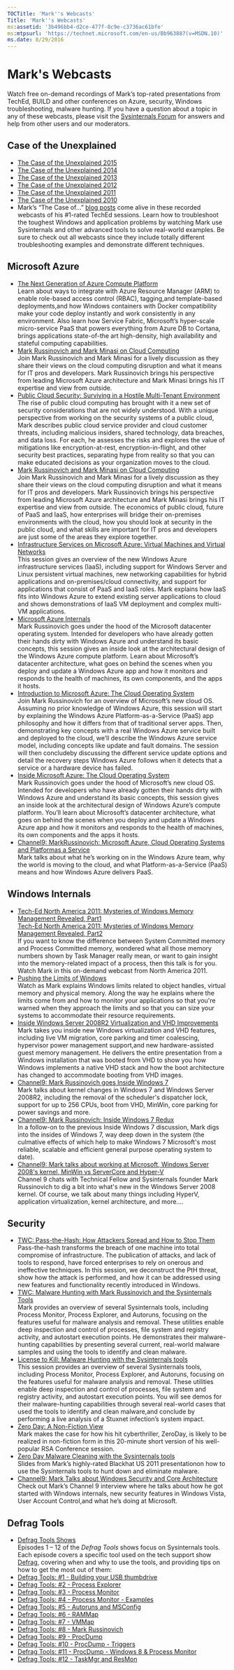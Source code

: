 ```yaml
---
TOCTitle: 'Mark''s Webcasts' 
Title: 'Mark''s Webcasts' 
ms:assetid: '3b496bb4-d2ce-477f-8c9e-c3736ac61bfe' 
ms:mtpsurl: 'https://technet.microsoft.com/en-us/Bb963887(v=MSDN.10)' 
ms.date: 8/29/2016
---
```


Mark's Webcasts
===============

Watch free on-demand recordings of Mark’s top-rated presentations from
TechEd, BUILD and other conferences on Azure, security, Windows
troubleshooting, malware hunting. If you have a question about a topic
in any of these webcasts, please visit the [Sysinternals
Forum](http://forum.sysinternals.com/) for answers and help from other
users and our moderators.


## Case of the Unexplained

 - [The Case of the Unexplained 2015](http://channel9.msdn.com/events/ignite/2015/brk3316)  
 - [The Case of the Unexplained 2014](http://channel9.msdn.com/events/teched/northamerica/2014/win-b354)  
 - [The Case of the Unexplained 2013](http://channel9.msdn.com/events/teched/northamerica/2013/wca-b306#fbid=iji0b0vlcbg)  
 - [The Case of the Unexplained 2012](http://channel9.msdn.com/events/teched/northamerica/2012/wcl301)  
 - [The Case of the Unexplained 2011](http://channel9.msdn.com/events/teched/northamerica/2011/wcl304)  
 - [The Case of the Unexplained 2010](http://channel9.msdn.com/events/teched/northamerica/2010/wcl315)  
 - Mark’s  “The Case of…” [blog posts](http://technet.microsoft.com/en-us/sysinternals/bb963890.aspx) come alive in  these recorded webcasts of his #1-rated TechEd sessions. Learn how to troubleshoot the toughest Windows and application problems by watching Mark use Sysinternals and other advanced tools to solve real-world examples. Be sure to check out all webcasts since they include totally different troubleshooting examples and demonstrate different techniques. 


## Microsoft Azure

 - [The Next Generation of  Azure Compute Platform](http://channel9.msdn.com/events/build/2015/3-618)  
Learn about ways to  integrate with Azure Resource Manager (ARM) to  enable  role-based  access  control (RBAC), tagging,and template-based  deployments,and how Windows containers  with Docker  compatibility make your code deploy  instantly and work consistently in  any environment. Also learn how Service Fabric, Microsoft’s hyper-scale micro-service PaaS that powers  everything  from Azure DB  to  Cortana, brings  applications state-of-the art high-density, high availability and stateful computing capabilities. 
 - [Mark Russinovich and Mark Minasi  on  Cloud Computing](http://channel9.msdn.com/events/ignite/2015/brk2477)  
Join Mark Russinovich and Mark Minasi  for a lively  discussion  as  they share their views on  the cloud computing disruption  and what it  means for IT  pros and developers. Mark Russinovich brings  his perspective from leading Microsoft Azure architecture and Mark Minasi  brings  his IT  expertise and view from outside.
 - [Public Cloud Security: Surviving in a Hostile Multi-Tenant Environment](http://channel9.msdn.com/events/teched/northamerica/2014/dcim-b306)  
 The rise of  public  cloud computing has brought with it a new set of  security considerations  that are not widely  understood. With a unique  perspective from working on  the security systems of a public  cloud,  Mark describes public  cloud service provider and cloud customer threats, including malicious insiders, shared  technology, data breaches, and data loss. For each, he  assesses the risks and explores the value of  mitigations like encryption-at-rest, encryption-in-flight, and other security best practices,  separating  hype from reality so  that you can make educated decisions as  your organization moves to  the cloud.  
 - [Mark Russinovich and Mark Minasi  on  Cloud Computing](http://channel9.msdn.com/events/teched/northamerica/2014/dcim-b386)  
 Join Mark Russinovich and Mark Minasi  for a lively  discussion  as  they share their views on  the cloud computing disruption  and what it  means for IT  pros and developers. Mark Russinovich brings  his perspective from leading Microsoft Azure architecture and Mark Minasi  brings  his IT  expertise and view from outside. The economics of  public  cloud,  future  of  PaaS and IaaS, how enterprises will bridge  their on-premises environments with the cloud,  how you should  look at  security in  the public  cloud,  and what skills  are important for IT  pros and developers  are just some of  the areas they explore together. 
 - [Infrastructure Services on  Microsoft Azure:  Virtual Machines and Virtual Networks](http://channel9.msdn.com/events/teched/northamerica/2013/mdc-b212)  
 This session gives an  overview of  the new Windows Azure infrastructure  services (IaaS), including support for Windows Server  and Linux persistent  virtual machines, new networking  capabilities for hybrid  applications and on-premises/cloud connectivity, and support for applications that consist of  PaaS and IaaS roles.  Mark explains how IaaS fits into Windows Azure to  extend  existing server  applications to  cloud and shows demonstrations  of  IaaS VM  deployment  and complex multi-VM applications. 
 - [Microsoft  Azure Internals](http://channel9.msdn.com/events/teched/northamerica/2013/wad-b402)  
  Mark Russinovich goes under the hood of  the Microsoft datacenter  operating system. Intended for developers  who have already gotten their hands dirty with Windows Azure and understand  its basic concepts, this session gives an  inside  look at  the architectural design  of  the Windows Azure compute platform. Learn about Microsoft’s datacenter  architecture, what goes on  behind  the scenes  when you deploy  and update  a Windows Azure app and how it  monitors and responds to  the health  of  machines, its own components, and the apps it  hosts.  
 - [Introduction to  Microsoft Azure:  The Cloud Operating System](http://channel9.msdn.com/events/build/build2011/sac-852f)  
  Join Mark Russinovich for an  overview of  Microsoft’s new cloud OS. Assuming no  prior knowledge of  Windows Azure,  this session will start by  explaining  the Windows Azure Platform-as-a-Service (PaaS)  app philosophy  and how it  differs from that of  traditional server  apps. Then, demonstrating key concepts with a real Windows Azure service built and deployed to  the cloud,  we’ll describe the Windows Azure service model,  including concepts like update  and fault domains. The session will then concludeby  discussing  the different service update  options and detail  the recovery steps Windows Azure follows when it  detects that a service or a hardware device  has failed. 
 - [Inside Microsoft Azure:  The Cloud Operating System](http://channel9.msdn.com/events/build/build2011/sac-853t)  
  Mark Russinovich goes under the hood of  Microsoft’s new cloud OS. Intended for developers  who have already gotten  their hands dirty with Windows Azure and understand  its basic concepts, this session gives an  inside  look at  the architectural design  of  Windows Azure’s compute platform. You’ll  learn about Microsoft’s datacenter  architecture, what goes on  behind  the scenes  when you deploy  and update  a Windows Azure app and how it  monitors and responds to  the health  of  machines, its own components  and the apps it  hosts.  
 - [Channel9:  MarkRussinovich: Microsoft Azure,  Cloud Operating Systems and Platformas a Service](http://channel9.msdn.com/shows/going+deep/mark-russinovich-windows-azure-cloud-operating-systems-and-platform-as-a-service)  
 Mark talks about what he’s working on  in  the Windows Azure team, why the world is  moving  to  the cloud,  and what Platform-as-a-Service (PaaS)  means and how Windows Azure delivers PaaS.

## Windows Internals

 - [Tech-Ed North America 2011: Mysteries of  Windows Memory  Management  Revealed, Part1](http://channel9.msdn.com/events/teched/northamerica/2011/wcl405)  
[Tech-Ed North America 2011: Mysteries of  Windows Memory  Management  Revealed, Part2](http://channel9.msdn.com/events/teched/northamerica/2011/wcl406)  
If  you want to  know the difference  between System  Committed memory  and Process Committed memory, wondered what all those memory  numbers shown by  Task Manager really  mean, or  want to  gain insight into the memory-related  impact  of a process, then this talk is  for you. Watch Mark in  this on-demand webcast from North America 2011. 
 - [Pushing the Limits  of  Windows](https://channel9.msdn.com/events/teched/europe/2009/cli402)  
 Watch as  Mark explains Windows limits  related to  object  handles, virtual memory  and physical memory. Along the way he  explains where the limits  come from and how to  monitor your applications so  that you're  warned  when they approach the limits  and so  that you can size your systems to  accommodate their resource requirements. 
 - [Inside Windows Server  2008R2  Virtualization  and VHD Improvements](https://channel9.msdn.com/events/teched/northamerica/2009/vir401)  
Mark takes you inside  new Windows virtualization  and VHD features, including live VM  migration,  core parking and timer coalescing, hypervisor  power management  support,and new hardware-assisted guest memory  management. He  delivers the entire  presentation from a Windows installation that was booted  from VHD to  show you how Windows implements  a native  VHD stack and how the boot architecture has changed to  accommodate booting from VHD images. 
 - [Channel9:  Mark Russinovich goes Inside  Windows 7](http://channel9.msdn.com/shows/going+deep/mark-russinovich-inside-windows-7/)  
 Mark talks about kernel  changes in  Windows 7 and Windows Server  2008R2, including the removal of  the scheduler's dispatcher  lock, support for up  to  256 CPUs, boot from VHD, MinWin, core parking for power savings and more. 
 - [Channel9:  Mark Russinovich: Inside  Windows 7 Redux](http://channel9.msdn.com/shows/going+deep/mark-russinovich-inside-windows-7-redux)  
  In a follow-on to  the previous Inside  Windows 7 discussion, Mark digs into the insides of  Windows 7,  way deep down in  the system  (the culmative effects of  which help to  make Windows 7 Microsoft's most reliable, scalable and efficient general purpose operating system  to  date).  
 - [Channel9:  Mark talks about working at  Microsoft,  Windows Server  2008's  kernel, MinWin  vs  ServerCore  and Hyper-V](http://channel9.msdn.com/shows/going+deep/mark-russinovich-on-working-at-microsoft-windows-server-2008-kernel-minwin-vs-servercore-hyperv/)  
 Channel 9 chats with Technical Fellow  and Sysinternals founder Mark Russinovich to  dig a bit into what's  new in  the Windows Server  2008 kernel. Of  course, we  talk about many things  including HyperV, application virtualization, kernel  architecture, and more....


## Security

 - [TWC: Pass-the-Hash:  How Attackers Spread  and How to  Stop Them](http://channel9.msdn.com/events/teched/northamerica/2014/dcim-b359)  
  Pass-the-hash transforms  the breach  of  one machine into total compromise  of  infrastructure. The publication of  attacks, and lack of  tools to  respond, have forced  enterprises to  rely on  onerous and ineffective techniques. In  this session, we  deconstruct the PtH threat, show how the attack  is  performed,  and how it  can be  addressed using new features and functionality recently introduced  in  Windows.
 - [TWC: Malware Hunting with Mark Russinovich and the Sysinternals Tools](http://channel9.msdn.com/events/teched/northamerica/2014/dcim-b368)  
 Mark provides an  overview of  several Sysinternals tools,  including Process Monitor, Process Explorer, and Autoruns, focusing on  the features useful  for malware analysis and removal. These utilities enable  deep inspection  and control of  processes,  file system  and registry activity, and autostart execution points. He  demonstrates their malware-hunting capabilities by  presenting  several current, real-world  malware samples and using the tools to  identify and clean malware.
 - [License to  Kill: Malware Hunting with the Sysinternals tools](http://channel9.msdn.com/events/teched/northamerica/2013/atc-b308)  
  This session provides an  overview of  several Sysinternals tools,  including Process Monitor, Process Explorer, and Autoruns, focusing on  the features useful  for malware analysis and removal. These utilities enable  deep inspection  and control of  processes,  file system  and registry activity, and autostart execution points. You will see demos for their malware-hunting capabilities through several real-world  cases that used the tools to  identify and clean malware,and conclude by  performing  a live analysis of a Stuxnet infection’s system  impact. 
 - [Zero Day: A Non-Fiction View](http://www.youtube.com/watch?v=sx7lxvb5zd8)  
  Mark makes the case for how his hit cyberthriller,  ZeroDay, is  likely  to  be  realized in non-fiction form in  this 20-minute short version of  his well-popular RSA Conference  session.
 - [Zero Day Malware Cleaning with the Sysinternals tools](http://download.sysinternals.com/files/sysinternalsmalwarecleaning.pdf)  
 Slides  from Mark’s  highly-rated Blackhat US  2011 presentationon  how to  use the Sysinternals tools to  hunt down and eliminate malware.
 - [Channel9:  Mark Talks about Windows Security and Core Architecture](http://channel9.msdn.com/showpost.aspx?postid=294410)  
Check out Mark’s  Channel 9 interview where he  talks about how he  got started with Windows internals,  new security features in  Windows Vista,  User Account Control,and what he’s doing at  Microsoft.  

## Defrag Tools

 - [Defrag Tools Shows](http://channel9.msdn.com/shows/defrag-tools)  
Episodes 1 – 12 of the *Defrag Tools* shows focus on Sysinternals tools. Each episode covers a specific tool used on the tech support show [Defrag](http://channel9.msdn.com/shows/the-defrag-show), covering when
and why to use the tools, and providing tips on how to get the most out of them:
  - [Defrag Tools: #1 - Building your USB thumbdrive](http://channel9.msdn.com/shows/defrag-tools/defrag-tools-building-your-usb-thumbdrive)
  - [Defrag Tools: #2 - Process Explorer](http://channel9.msdn.com/shows/defrag-tools/defrag-tools-2-process-explorer)
  - [Defrag Tools: #3 - Process Monitor](http://channel9.msdn.com/shows/defrag-tools/defrag-tools-3-process-monitor)
  - [Defrag Tools: #4 - Process Monitor - Examples](http://channel9.msdn.com/shows/defrag-tools/defrag-tools-4-process-monitor)
  - [Defrag Tools: #5 - Autoruns and MSConfig](http://channel9.msdn.com/shows/defrag-tools/defrag-tools-5-autoruns)
  - [Defrag Tools: #6 - RAMMap](http://channel9.msdn.com/shows/defrag-tools/defrag-tools-6-rammap)
  - [Defrag Tools: #7 - VMMap](http://channel9.msdn.com/shows/defrag-tools/defrag-tools-7-vmmap)
  - [Defrag Tools: #8 - Mark Russinovich](http://channel9.msdn.com/shows/defrag-tools/defrag-tools-8-mark-russinovich)
  - [Defrag Tools: #9 - ProcDump](http://channel9.msdn.com/shows/defrag-tools/defrag-tools-9-procdump)
  - [Defrag Tools: #10 - ProcDump - Triggers](http://channel9.msdn.com/shows/defrag-tools/defrag-tools-10-procdump-triggers)
  - [Defrag Tools: #11 - ProcDump - Windows 8 & Process Monitor](http://channel9.msdn.com/shows/defrag-tools/defrag-tools-11-procdump-windows-8--process-monitor)
- [Defrag Tools: #12 - TaskMgr and ResMon](http://channel9.msdn.com/shows/defrag-tools/defrag-tools-12-taskmgr-and-resmon)